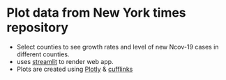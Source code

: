 # Plot data from New York times repository 
- Select counties to see growth rates and level of new Ncov-19 cases in different counties.
- uses [streamlit](https://www.streamlit.io/) to render web app.
- Plots are created using [Plotly](https://plot.ly/) & [cufflinks](https://github.com/santosjorge/cufflinks)
